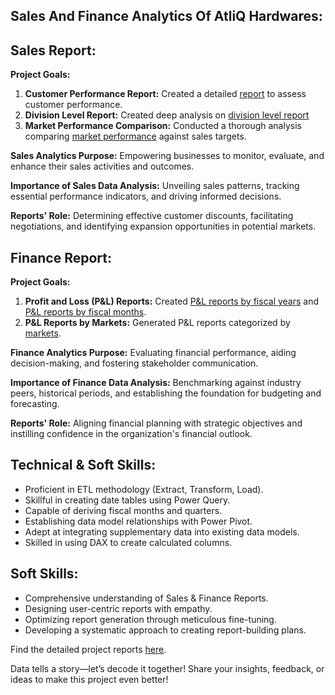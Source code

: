 ## Sales And Finance Analytics Of AtliQ Hardwares:

## Sales Report:

**Project Goals:**

1. **Customer Performance Report:** Created a detailed [report](https://github.com/kaifbaig06/Sales-And-Finance-Analytics-Of-AtliQ-Hardwares./blob/main/Customer%20Net%20Sales%20Performace%20Report.pdf) to assess customer performance.
2. **Division Level Report:** Created deep analysis on [division level report](https://github.com/kaifbaig06/Sales-And-Finance-Analytics-Of-AtliQ-Hardwares./blob/main/Division%20Level%20Report.pdf)
3. **Market Performance Comparison:** Conducted a thorough analysis comparing [market performance](https://github.com/kaifbaig06/Sales-And-Finance-Analytics-Of-AtliQ-Hardwares./blob/main/Market%20Performance%20vs%20Target%20Report.pdf) against sales targets.

**Sales Analytics Purpose:** Empowering businesses to monitor, evaluate, and enhance their sales activities and outcomes.

**Importance of Sales Data Analysis:** Unveiling sales patterns, tracking essential performance indicators, and driving informed decisions.

**Reports' Role:** Determining effective customer discounts, facilitating negotiations, and identifying expansion opportunities in potential markets.

## Finance Report:

**Project Goals:**

1. **Profit and Loss (P&L) Reports:** Created [P&L reports by fiscal years](https://github.com/kaifbaig06/Sales-And-Finance-Analytics-Of-AtliQ-Hardwares./blob/main/P%20and%20L%20by%20Fiscal%20Years.pdf) and [P&L reports by fiscal months](https://github.com/kaifbaig06/Sales-And-Finance-Analytics-Of-AtliQ-Hardwares./blob/main/P%20%26%20L%20by%20Fiscal%20Months.pdf).
2. **P&L Reports by Markets:** Generated P&L reports categorized by [markets](https://github.com/kaifbaig06/Sales-And-Finance-Analytics-Of-AtliQ-Hardwares./blob/main/P%20and%20L%20by%20Market.pdf).

**Finance Analytics Purpose:** Evaluating financial performance, aiding decision-making, and fostering stakeholder communication.

**Importance of Finance Data Analysis:** Benchmarking against industry peers, historical periods, and establishing the foundation for budgeting and forecasting.

**Reports' Role:** Aligning financial planning with strategic objectives and instilling confidence in the organization's financial outlook.

## Technical & Soft Skills:

- Proficient in ETL methodology (Extract, Transform, Load).
- Skillful in creating date tables using Power Query.
- Capable of deriving fiscal months and quarters.
- Establishing data model relationships with Power Pivot.
- Adept at integrating supplementary data into existing data models.
- Skilled in using DAX to create calculated columns.

## Soft Skills:

- Comprehensive understanding of Sales & Finance Reports.
- Designing user-centric reports with empathy.
- Optimizing report generation through meticulous fine-tuning.
- Developing a systematic approach to creating report-building plans.

Find the detailed project reports [here](https://github.com/kaifbaig06/Sales-And-Finance-Analytics-Of-AtliQ-Hardwares.).

Data tells a story—let’s decode it together! Share your insights, feedback, or ideas to make this project even better!
